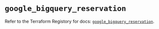 # `google_bigquery_reservation`

Refer to the Terraform Registory for docs: [`google_bigquery_reservation`](https://registry.terraform.io/providers/hashicorp/google/5.8.0/docs/resources/bigquery_reservation).
